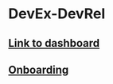 # DevEx-DevRel

## [Link to dashboard](https://github.com/orgs/paritytech/projects/220/views/1)

## [Onboarding](https://docs.google.com/document/d/1OcC_4I1aPoVhOfj1nykbWzljwy33H-xgs7pILqCnhno/edit?tab=t.0#heading=h.1tqqb480wumw)
